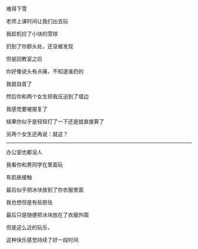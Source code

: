难得下雪

老师上课时间让我们出去玩



我趁机捡了小块的雪球

扔到了你额头处，还没被发现



但是回教室之后

你好像说头有点痛，不知道谁扔的

我就自首了



然后你和两个女生把我压迫到了墙边

我感觉要被报复了

结果你似乎是轻轻打了一下还是就直接算了

另两个女生还再说：就这？

---

办公室也都没人

我看你和男同学在里面玩

有肌肤接触

最后似乎把冰块放到了你衣服里面



我也想但是有些胆怯

最后只是随便把冰块放在了衣服外围



但是这么近的玩乐，

这种快乐感觉持续了好一段时间